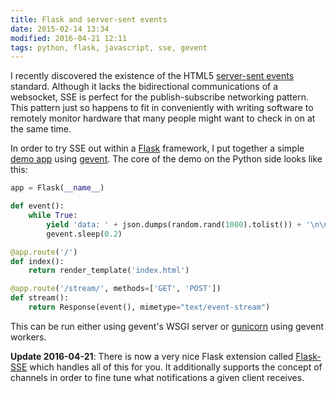 ```yaml
---
title: Flask and server-sent events
date: 2015-02-14 13:34
modified: 2016-04-21 12:11
tags: python, flask, javascript, sse, gevent
---
```


I recently discovered the existence of the HTML5
[server-sent events][sse] standard. Although it lacks the
bidirectional communications of a websocket, SSE is perfect for the
publish-subscribe networking pattern. This pattern just so happens to
fit in conveniently with writing software to remotely monitor hardware
that many people might want to check in on at the same time.

[sse]: https://en.wikipedia.org/wiki/Server-sent_events

In order to try SSE out within a [Flask][] framework, I put together a
simple [demo app][] using [gevent][]. The core of the demo on the
Python side looks like this:

```python
app = Flask(__name__)

def event():
	while True:
		yield 'data: ' + json.dumps(random.rand(1000).tolist()) + '\n\n'
		gevent.sleep(0.2)

@app.route('/')
def index():
	return render_template('index.html')

@app.route('/stream/', methods=['GET', 'POST'])
def stream():
	return Response(event(), mimetype="text/event-stream")
```

This can be run either using gevent's WSGI server or [gunicorn][]
using gevent workers.

**Update 2016-04-21**: There is now a very nice Flask extension called
[Flask-SSE][] which handles all of this for you. It additionally
supports the concept of channels in order to fine tune what
notifications a given client receives.

[Flask]: http://flask.pocoo.org/
[demo app]: https://github.com/mivade/flask-sse-demo
[gevent]: http://gevent.org/
[gunicorn]: http://gunicorn.org/
[Flask-SSE]: https://flask-sse.readthedocs.org/en/latest/
